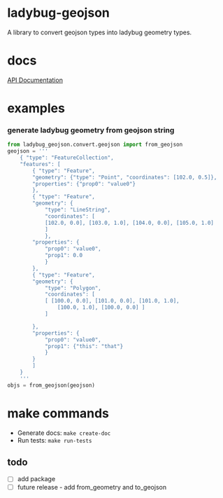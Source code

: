 # ladybug-geojson

A library to convert geojson types into ladybug geometry types.

# docs
[API Documentation](./docs/index.html)

# examples

### generate ladybug geometry from geojson string
```python
from ladybug_geojson.convert.geojson import from_geojson
geojson = '''
    { "type": "FeatureCollection",
    "features": [
        { "type": "Feature",
        "geometry": {"type": "Point", "coordinates": [102.0, 0.5]},
        "properties": {"prop0": "value0"}
        },
        { "type": "Feature",
        "geometry": {
            "type": "LineString",
            "coordinates": [
            [102.0, 0.0], [103.0, 1.0], [104.0, 0.0], [105.0, 1.0]
            ]
            },
        "properties": {
            "prop0": "value0",
            "prop1": 0.0
            }
        },
        { "type": "Feature",
        "geometry": {
            "type": "Polygon",
            "coordinates": [
            [ [100.0, 0.0], [101.0, 0.0], [101.0, 1.0],
                [100.0, 1.0], [100.0, 0.0] ]
            ]

        },
        "properties": {
            "prop0": "value0",
            "prop1": {"this": "that"}
            }
        }
        ]
    }
    '''
objs = from_geojson(geojson)
```

# make commands
- Generate docs: `make create-doc`
- Run tests: `make run-tests`

## todo
- [ ] add package
- [ ] future release - add from_geometry and to_geojson